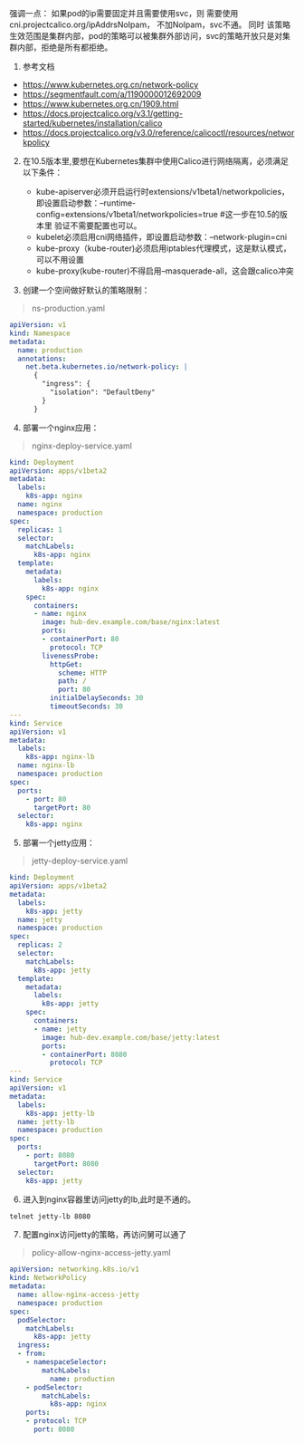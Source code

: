 强调一点：
如果pod的ip需要固定并且需要使用svc，则 需要使用cni.projectcalico.org/ipAddrsNoIpam， 不加NoIpam，svc不通。
同时 该策略生效范围是集群内部，pod的策略可以被集群外部访问，svc的策略开放只是对集群内部，拒绝是所有都拒绝。

1. 参考文档
  - https://www.kubernetes.org.cn/network-policy
  - https://segmentfault.com/a/1190000012692009
  - https://www.kubernetes.org.cn/1909.html
  - https://docs.projectcalico.org/v3.1/getting-started/kubernetes/installation/calico
  - https://docs.projectcalico.org/v3.0/reference/calicoctl/resources/networkpolicy


2. 在10.5版本里,要想在Kubernetes集群中使用Calico进行网络隔离，必须满足以下条件：
    - kube-apiserver必须开启运行时extensions/v1beta1/networkpolicies，即设置启动参数：–runtime-config=extensions/v1beta1/networkpolicies=true #这一步在10.5的版本里 验证不需要配置也可以。
    - kubelet必须启用cni网络插件，即设置启动参数：–network-plugin=cni
    - kube-proxy（kube-router)必须启用iptables代理模式，这是默认模式，可以不用设置
    - kube-proxy(kube-router)不得启用–masquerade-all，这会跟calico冲突

3. 创建一个空间做好默认的策略限制：

>ns-production.yaml

``` yaml
apiVersion: v1
kind: Namespace
metadata:
  name: production
  annotations:
    net.beta.kubernetes.io/network-policy: |
      {
        "ingress": {
          "isolation": "DefaultDeny"
        }
      }
```

4. 部署一个nginx应用：

> nginx-deploy-service.yaml  

``` yaml
kind: Deployment
apiVersion: apps/v1beta2
metadata:
  labels:
    k8s-app: nginx
  name: nginx
  namespace: production
spec:
  replicas: 1
  selector:
    matchLabels:
      k8s-app: nginx
  template:
    metadata:
      labels:
        k8s-app: nginx
    spec:
      containers:
      - name: nginx
        image: hub-dev.example.com/base/nginx:latest
        ports:
        - containerPort: 80
          protocol: TCP
        livenessProbe:
          httpGet:
            scheme: HTTP
            path: /
            port: 80
          initialDelaySeconds: 30
          timeoutSeconds: 30
---
kind: Service
apiVersion: v1
metadata:
  labels:
    k8s-app: nginx-lb
  name: nginx-lb
  namespace: production
spec:
  ports:
    - port: 80
      targetPort: 80
  selector:
    k8s-app: nginx
```

5. 部署一个jetty应用：

> jetty-deploy-service.yaml

``` yaml
kind: Deployment
apiVersion: apps/v1beta2
metadata:
  labels:
    k8s-app: jetty
  name: jetty
  namespace: production
spec:
  replicas: 2
  selector:
    matchLabels:
      k8s-app: jetty
  template:
    metadata:
      labels:
        k8s-app: jetty
    spec:
      containers:
      - name: jetty
        image: hub-dev.example.com/base/jetty:latest
        ports:
        - containerPort: 8080
          protocol: TCP
---
kind: Service
apiVersion: v1
metadata:
  labels:
    k8s-app: jetty-lb
  name: jetty-lb
  namespace: production
spec:
  ports:
    - port: 8080
      targetPort: 8080
  selector:
    k8s-app: jetty
```

6. 进入到nginx容器里访问jetty的lb,此时是不通的。

``` bash
telnet jetty-lb 8080
```

7. 配置nginx访问jetty的策略，再访问舅可以通了

>policy-allow-nginx-access-jetty.yaml

``` yaml
apiVersion: networking.k8s.io/v1
kind: NetworkPolicy
metadata:
  name: allow-nginx-access-jetty
  namespace: production
spec:
  podSelector:
    matchLabels:
      k8s-app: jetty
  ingress:
  - from:
    - namespaceSelector:
        matchLabels:
          name: production
    - podSelector:
        matchLabels:
          k8s-app: nginx
    ports:
    - protocol: TCP
      port: 8080
```
